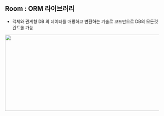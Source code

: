 ## Room : ORM 라이브러리
 - 객체와 관계형 DB 의 데이터를 매핑하고 변환하는 기술로 코드만으로 DB의 모든것 컨트롤 가능
 &nbsp;
    &nbsp;

 <img src= "https://user-images.githubusercontent.com/84216838/175814119-27cae5a6-1493-4cd3-8d00-9fbc48242f0d.png" width=800 height=250>
 
